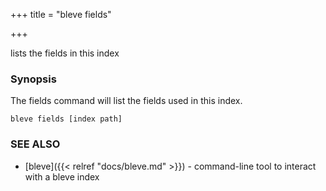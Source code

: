 +++
title = "bleve fields"

+++

lists the fields in this index

### Synopsis


The fields command will list the fields used in this index.

```
bleve fields [index path]
```

### SEE ALSO
* [bleve]({{< relref "docs/bleve.md" >}})	 - command-line tool to interact with a bleve index
